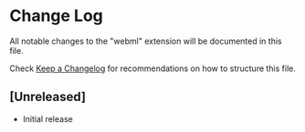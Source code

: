 # Change Log

All notable changes to the "webml" extension will be documented in this file.

Check [Keep a Changelog](http://keepachangelog.com/) for recommendations on how to structure this file.

## [Unreleased]

- Initial release